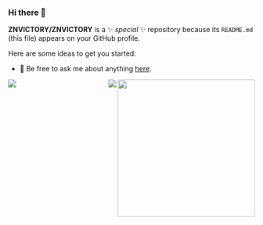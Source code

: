 ### Hi there 👋


**ZNVICTORY/ZNVICTORY** is a ✨ _special_ ✨ repository because its `README.md` (this file) appears on your GitHub profile.

Here are some ideas to get you started:
- 💬 Be free to ask me about anything [here](https://github.com/ThinkingThigh/ThinkingThigh/issues).

<img align="right" height="280" src="https://pic2.zhimg.com/v2-28020003d4a493c78d8202ba6c35f179_b.webp">
<img align="left" src="https://github-readme-stats.vercel.app/api?username=ThinkingThigh&show_icons=true&hide_border=true">
<img align="right" src="https://github-readme-stats.vercel.app/api/top-langs/?username=ThinkingThigh&hide_border=true">


